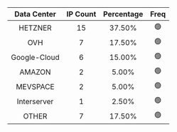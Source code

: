 | Data Center | IP Count | Percentage | Freq |
|:------------:|:--------:|:-----------:|:-----:|
| HETZNER | 15 | 37.50% | 🟢 |
| OVH | 7 | 17.50% | 🟢 |
| Google-Cloud | 6 | 15.00% | 🟢 |
| AMAZON | 2 | 5.00% | 🟢 |
| MEVSPACE | 2 | 5.00% | 🟢 |
| Interserver | 1 | 2.50% | 🟢 |
| OTHER | 7 | 17.50% | 🟢 |